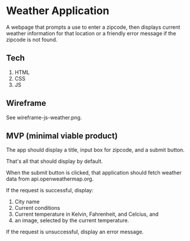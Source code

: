 # Weather Application

A webpage that prompts a use to enter a zipcode, then
displays current weather information for that location
or a friendly error message if the zipcode is not found.

## Tech

1. HTML
2. CSS
3. JS

## Wireframe

See wireframe-js-weather.png.

## MVP (minimal viable product)

The app should display a title, input box for zipcode, and
a submit button.

That's all that should display by default.

When the submit button is clicked, that application should
fetch weather data from api.openweathermap.org.

If the request is successful, display:

1. City name
2. Current conditions
3. Current temperature in Kelvin, Fahrenheit, and Celcius, and
4. an image, selected by the current temperature.

If the request is unsuccessful, display an error message.

